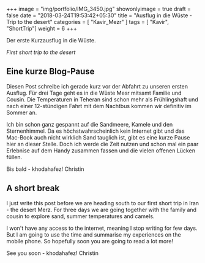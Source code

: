 +++
image = "img/portfolio/IMG_3450.jpg"
showonlyimage = true
draft = false
date = "2018-03-24T19:53:42+05:30"
title = "Ausflug in die Wüste - Trip to the desert"
categories = [ "Kavir_Mezr" ]
tags = [ "Kavir", "ShortTrip"]
weight = 6
+++

Der erste Kurzausflug in die Wüste. 

*First short trip to the desert*
<!--more-->

## Eine kurze Blog-Pause

Diesen Post schreibe ich gerade kurz vor der Abfahrt zu unseren ersten Ausflug. Für drei Tage geht es in die Wüste Mesr mitsamt Familie und Cousin. Die Temperaturen in Teheran sind schon mehr als Frühlingshaft und nach einer 12-stündigen Fahrt mit dem Nachtbus kommen wir definitiv im Sommer an. 

Ich bin schon ganz gespannt auf die Sandmeere, Kamele und den Sternenhimmel. Da es höchstwahrscheinlich kein Internet gibt und das Mac-Book auch nicht wirklich Sand tauglich ist, gibt es eine kurze Pause hier an dieser Stelle. Doch ich werde die Zeit nutzen und schon mal ein paar Erlebnise auf dem Handy zusammen fassen und die vielen offenen Lücken füllen.

Bis bald - khodahafez!
Christin

## A short break

I just write this post before we are heading south to our first short trip in Iran - the desert Merz. For three days we are going together with the family and cousin to explore sand, summer temperatures and camels.

I won't have any access to the internet, meaning I stop writing for few days. But I am going to use the time and summarise my experiences on the mobile phone. So hopefully soon you are going to read a lot more!

See you soon - khodahafez!
Christin